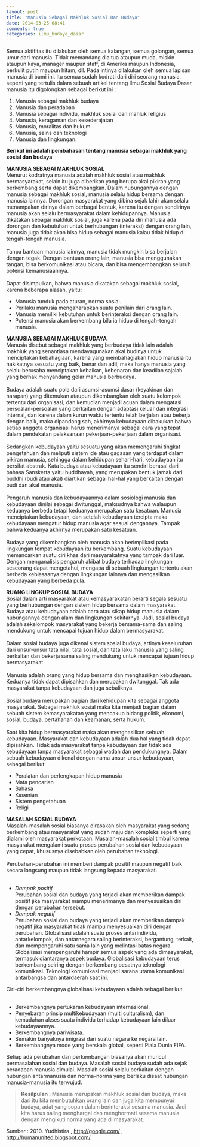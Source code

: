 ```yaml
---
layout: post
title: "Manusia Sebagai Makhluk Sosial Dan Budaya"
date: 2014-03-25 08:41
comments: true
categories: ilmu_budaya_dasar
---
```


Semua aktifitas itu dilakukan oleh semua kalangan, semua golongan, semua umur dari manusia. Tidak memandang dia tua ataupun muda, miskin ataupun kaya, manager maupun staff, di Amerika maupun Indonesia, berkulit putih maupun hitam, dll. Pada intinya dilakukan oleh semua lapisan manusia di bumi ini. Itu semua sudah kodrati dari diri seorang manusia, seperti yang tertulis dalam sebuah artikel tentang Ilmu Sosial Budaya Dasar, manusia itu digolongkan sebagai berikut ini :

<!--more-->

1. Manusia sebagai makhluk budaya
2. Manusia dan peradaban
3. Manusia sebagai individu, makhluk sosial dan mahluk religius
4. Manusia, keragaman dan kesederajatan
5. Manusia, moralitas dan hukum
6. Manusia, sains dan teknologi
7. Manusia dan lingkungan.

<b>Berikut ini adalah pembahasan tentang manusia sebagai makhluk yang sosial dan budaya</b>

<p>
<b>MANUSIA SEBAGAI MAKHLUK SOSIAL</b><br />
Menurut kodratnya manusia adalah makhluk sosial atau makhluk bermasyarakat, selain itu juga diberikan yang berupa akal pikiran yang berkembang serta dapat dikembangkan. Dalam hubungannya dengan manusia sebagai makhluk sosial, manusia selalu hidup bersama dengan manusia lainnya. Dorongan masyarakat yang dibina sejak lahir akan selalu menampakan dirinya dalam berbagai bentuk, karena itu dengan sendirinya manusia akan selalu bermasyarakat dalam kehidupannya. Manusia dikatakan sebagai makhluk sosial, juga karena pada diri manusia ada dorongan dan kebutuhan untuk berhubungan (interaksi) dengan orang lain, manusia juga tidak akan bisa hidup sebagai manusia kalau tidak hidup di tengah-tengah manusia.<br /><br />
Tanpa bantuan manusia lainnya, manusia tidak mungkin bisa berjalan dengan tegak. Dengan bantuan orang lain, manusia bisa menggunakan tangan, bisa berkomunikasi atau bicara, dan bisa mengembangkan seluruh potensi kemanusiaannya.<br /><br />
Dapat disimpulkan, bahwa manusia dikatakan sebagai makhluk sosial, karena beberapa alasan, yaitu:
<ul>
<li>Manusia tunduk pada aturan, norma sosial.</li>
<li>Perilaku manusia mengaharapkan suatu penilain dari orang lain.</li>
<li>Manusia memiliki kebutuhan untuk berinteraksi dengan orang lain.</li>
<li>Potensi manusia akan berkembang bila ia hidup di tengah-tengah manusia.</li>
</ul>
</p>

<p>
<b>MANUSIA SEBAGAI MAKHLUK BUDAYA</b><br />
Manusia disebut sebagai makhluk yang berbudaya tidak lain adalah makhluk yang senantiasa mendayagunakan akal budinya untuk menciptakan kebahagiaan, karena yang membahagiakan hidup manusia itu hakikatnya sesuatu yang baik, benar dan adil, maka hanya manusia yang selalu berusaha menciptakan kebaikan, kebenaran dan keadilan sajalah yang berhak menyandang gelar manusia berbudaya.<br /><br />
Budaya adalah suatu pola dari asumsi-asumsi dasar (keyakinan dan harapan) yang ditemukan ataupun dikembangkan oleh suatu kelompok tertentu dari organisasi, dan kemudian menjadi acuan dalam mengatasi persoalan-persoalan yang berkaitan dengan adaptasi keluar dan integrasi internal, dan karena dalam kurun waktu tertentu telah berjalan atau bekerja dengan baik, maka dipandang sah, akhirnya kebudayaan dibakukan bahwa setiap anggota organisasi harus menerimanya sebagai cara yang tepat dalam pendekatan pelaksanaan pekerjaan-pekerjaan dalam organisasi.<br /><br />
Sedangkan kebudayaan yaitu sesuatu yang akan memengaruhi tingkat pengetahuan dan meliputi sistem ide atau gagasan yang terdapat dalam pikiran manusia, sehingga dalam kehidupan sehari-hari, kebudayaan itu bersifat abstrak. Kata budaya atau kebudayaan itu sendiri berasal dari bahasa Sanskerta yaitu buddhayah, yang merupakan bentuk jamak dari buddhi (budi atau akal) diartikan sebagai hal-hal yang berkaitan dengan budi dan akal manusia.<br /><br />
Pengaruh manusia dan kebudayaannya dalam sosiologi manusia dan kebudayaan dinilai sebagai dwitunggal, maksudnya bahwa walaupun keduanya berbeda tetapi keduanya merupakan satu kesatuan. Manusia menciptakan kebudayaan, dan setelah kebudayaan tercipta maka kebudayaan mengatur hidup manusia agar sesuai dengannya. Tampak bahwa keduanya akhirnya merupakan satu kesatuan. <br /><br />
Budaya yang dikembangkan oleh manusia akan berimplikasi pada lingkungan tempat kebudayaan itu berkembang. Suatu kebudayaan memancarkan suatu ciri khas dari masyarakatnya yang tampak dari luar. Dengan menganalisis pengaruh akibat budaya terhadap lingkungan seseorang dapat mengetahui, mengapa di sebuah lingkungan tertentu akan berbeda kebiasaanya dengan lingkungan lainnya dan mengasilkan kebudayaan yang berbeda pula. 
</p>

<p>
<b>RUANG LINGKUP SOSIAL BUDAYA</b><br />
Sosial dalam arti masyarakat atau kemasyarakatan berarti segala sesuatu yang berhubungan dengan sistem hidup bersama dalam masyarakat. Budaya atau kebudayaan adalah cara atau sikap hidup manusia dalam hubungannya dengan alam dan lingkungan sekitarnya. Jadi, sosial budaya adalah sekelompok masyarakat yang bekerja bersama-sama dan saling mendukung untuk mencapai tujuan hidup dalam bermasyarakat.<br /><br />
Dalam sosial budaya juga dikenal sistem sosial budaya, artinya keseluruhan dari unsur-unsur tata nilai, tata sosial, dan tata laku manusia yang saling berkaitan dan bekerja sama saling mendukung untuk mencapai tujuan hidup bermasyarakat.<br /><br />
Manusia adalah orang yang hidup bersama dan menghasilkan kebudayaan. Keduanya tidak dapat dipisahkan dan merupakan dwitunggal. Tak ada masyarakat tanpa kebudayaan dan juga sebaliknya.<br /><br />
Sosial budaya merupakan bagian dari kehidupan kita sebagai anggota masyarakat. Sebagai makhluk sosial maka kita menjadi bagian dalam sebuah sistem kemasyarakatan yang mencakup bidang politik, ekonomi, sosial, budaya, pertahanan dan keamanan, serta hukum.<br /><br />
Saat kita hidup bermasyarakat maka akan menghasilkan sebuah kebudayaan. Masyarakat dan kebudayaan adalah dua hal yang tidak dapat dipisahkan. Tidak ada masyarakat tanpa kebudayaan dan tidak ada kebudayaan tanpa masyarakat sebagai wadah dan pendukungnya. Dalam sebuah kebudayaan dikenal dengan nama unsur-unsur kebudayaan, sebagai berikut:
<ul>
<li>Peralatan dan perlengkapan hidup manusia</li>
<li>Mata pencarian</li>
<li>Bahasa</li>
<li>Kesenian</li>
<li>Sistem pengetahuan</li>
<li>Religi</li>
</ul>
</p>

<p>
<b>MASALAH SOSIAL BUDAYA</b><br />
Masalah-masalah sosial biasanya dirasakan oleh masyarakat yang sedang berkembang atau masyarakat yang sudah maju dan kompleks seperti yang dialami oleh masyarakat perkotaan. Masalah-masalah sosial timbul karena masyarakat mengalami suatu proses perubahan sosial dan kebudayaan yang cepat, khususnya disebabkan oleh perubahan teknologi.<br /><br />
Perubahan-perubahan ini memberi dampak positif maupun negatif baik secara langsung maupun tidak langsung kepada masyarakat.<br /><br />
<ul>
<li>
<i>Dampak positif</i><br />
Perubahan sosial dan budaya yang terjadi akan memberikan dampak positif jika masyarakat mampu menerimanya dan menyesuaikan diri dengan perubahan tersebut.
</li>
<li>
<i>Dampak negatif</i><br />
Perubahan sosial dan budaya yang terjadi akan memberikan dampak negatif jika masyarakat tidak mampu menyesuaikan diri dengan perubahan.
Globalisasi adalah suatu proses antarindividu, antarkelompok, dan antarnegara saling berinteraksi, bergantung, terkait, dan mempengaruhi satu sama lain yang melintasi batas negara.
Globalisasi mempengaruhi hampir semua aspek yang ada dimasyarakat, termasuk diantaranya aspek budaya. Globalisasi kebudayaan terus berkembang seiring dengan berkembang pesatnya teknologi komunikasi. Teknologi komunikasi menjadi sarana utama komunikasi antarbangsa dan antardaerah saat ini.
</li>
</ul>
Ciri-ciri berkembangnya globalisasi kebudayaan adalah sebagai berikut.<br /><br />
<ul>
<li>Berkembangnya pertukaran kebudayaan internasional.</li>
<li>Penyebaran prinsip multikebudayaan (multi culturalism), dan kemudahan akses suatu individu terhadap kebudayaan lain diluar kebudayaannya.</li>
<li>Berkembangnya pariwisata.</li>
<li>Semakin banyaknya imigrasi dari suatu negara ke negara lain.</li>
<li>Berkembangnya mode yang berskala global, seperti Piala Dunia FIFA.</li>
</ul>
Setiap ada perubahan dan perkembangan biasanya akan muncul permasalahan sosial dan budaya. Masalah sosial budaya sudah ada sejak peradaban manusia dimulai. Masalah sosial selalu berkaitan dengan hubungan antarmanusia dan norma-norma yang berlaku disaat hubungan manusia-manusia itu terwujud.
</p>

> <b>Kesilpulan : </b>
> Manusia merupakan makhluk sosial dan budaya, maka dari itu kita membutuhkan orang lain dan juga kita mempunyai budaya, adat yang sopan dalam berinteraksi sesama manusia.
> Jadi kita harus saling menghargai dan menghormati sesama manusia dengan mengikuti norma yang ada di masyarakat.

Sumber : <a>2010. Yudhistira</a> , http://google.com/ , http://humanunited.blogspot.com/
